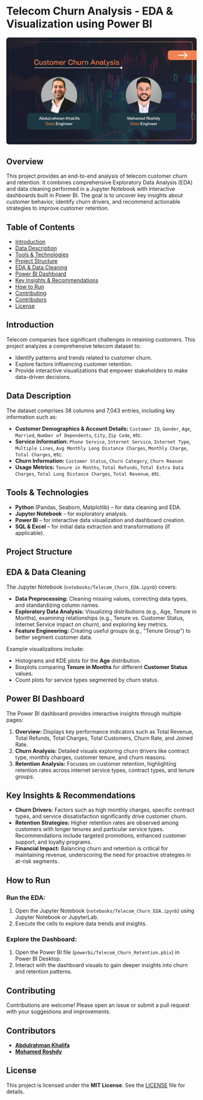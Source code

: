 # Telecom Churn Analysis - EDA & Visualization using Power BI

![Cover Image](design/Home.png)

## Overview
This project provides an end-to-end analysis of telecom customer churn and retention. It combines comprehensive Exploratory Data Analysis (EDA) and data cleaning performed in a Jupyter Notebook with interactive dashboards built in Power BI. The goal is to uncover key insights about customer behavior, identify churn drivers, and recommend actionable strategies to improve customer retention.

## Table of Contents
- [Introduction](#introduction)
- [Data Description](#data-description)
- [Tools & Technologies](#tools--technologies)
- [Project Structure](#project-structure)
- [EDA & Data Cleaning](#eda--data-cleaning)
- [Power BI Dashboard](#power-bi-dashboard)
- [Key Insights & Recommendations](#key-insights--recommendations)
- [How to Run](#how-to-run)
- [Contributing](#contributing)
- [Contributors](#contributors)
- [License](#license)

## Introduction
Telecom companies face significant challenges in retaining customers. This project analyzes a comprehensive telecom dataset to:
- Identify patterns and trends related to customer churn.
- Explore factors influencing customer retention.
- Provide interactive visualizations that empower stakeholders to make data-driven decisions.

## Data Description
The dataset comprises 38 columns and 7,043 entries, including key information such as:
- **Customer Demographics & Account Details:** `Customer ID`, `Gender`, `Age`, `Married`, `Number of Dependents`, `City`, `Zip Code`, etc.
- **Service Information:** `Phone Service`, `Internet Service`, `Internet Type`, `Multiple Lines`, `Avg Monthly Long Distance Charges`, `Monthly Charge`, `Total Charges`, etc.
- **Churn Information:** `Customer Status`, `Churn Category`, `Churn Reason`
- **Usage Metrics:** `Tenure in Months`, `Total Refunds`, `Total Extra Data Charges`, `Total Long Distance Charges`, `Total Revenue`, etc.

## Tools & Technologies
- **Python** (Pandas, Seaborn, Matplotlib) – for data cleaning and EDA.
- **Jupyter Notebook** – for exploratory analysis.
- **Power BI** – for interactive data visualization and dashboard creation.
- **SQL & Excel** – for initial data extraction and transformations (if applicable).

## Project Structure

## EDA & Data Cleaning
The Jupyter Notebook (`notebooks/Telecom_Churn_EDA.ipynb`) covers:
- **Data Preprocessing:** Cleaning missing values, correcting data types, and standardizing column names.
- **Exploratory Data Analysis:** Visualizing distributions (e.g., Age, Tenure in Months), examining relationships (e.g., Tenure vs. Customer Status, Internet Service impact on churn), and exploring key metrics.
- **Feature Engineering:** Creating useful groups (e.g., "Tenure Group") to better segment customer data.

Example visualizations include:
- Histograms and KDE plots for the **Age** distribution.
- Boxplots comparing **Tenure in Months** for different **Customer Status** values.
- Count plots for service types segmented by churn status.

## Power BI Dashboard
The Power BI dashboard provides interactive insights through multiple pages:
1. **Overview:** Displays key performance indicators such as Total Revenue, Total Refunds, Total Charges, Total Customers, Churn Rate, and Joined Rate.
2. **Churn Analysis:** Detailed visuals exploring churn drivers like contract type, monthly charges, customer tenure, and churn reasons.
3. **Retention Analysis:** Focuses on customer retention, highlighting retention rates across internet service types, contract types, and tenure groups.

## Key Insights & Recommendations
- **Churn Drivers:** Factors such as high monthly charges, specific contract types, and service dissatisfaction significantly drive customer churn.
- **Retention Strategies:** Higher retention rates are observed among customers with longer tenures and particular service types. Recommendations include targeted promotions, enhanced customer support, and loyalty programs.
- **Financial Impact:** Balancing churn and retention is critical for maintaining revenue, underscoring the need for proactive strategies in at-risk segments.

## How to Run
### Run the EDA:
1. Open the Jupyter Notebook (`notebooks/Telecom_Churn_EDA.ipynb`) using Jupyter Notebook or JupyterLab.
2. Execute the cells to explore data trends and insights.

### Explore the Dashboard:
1. Open the Power BI file (`powerbi/Telecom_Churn_Retention.pbix`) in Power BI Desktop.
2. Interact with the dashboard visuals to gain deeper insights into churn and retention patterns.

## Contributing
Contributions are welcome! Please open an issue or submit a pull request with your suggestions and improvements.

## Contributors
- **[Abdulrahman Khalifa](https://www.linkedin.com/in/abdulrahman-m-khalifa/)**
- **[Mohamed Roshdy](https://www.linkedin.com/in/mohamedaroshdy/)**  

## License
This project is licensed under the **MIT License**. See the [LICENSE](LICENSE) file for details.
